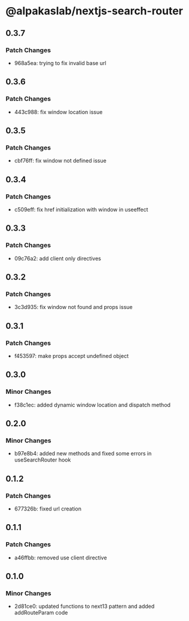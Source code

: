 # @alpakaslab/nextjs-search-router

## 0.3.7

### Patch Changes

- 968a5ea: trying to fix invalid base url

## 0.3.6

### Patch Changes

- 443c988: fix window location issue

## 0.3.5

### Patch Changes

- cbf76ff: fix window not defined issue

## 0.3.4

### Patch Changes

- c509eff: fix href initialization with window in useeffect

## 0.3.3

### Patch Changes

- 09c76a2: add client only directives

## 0.3.2

### Patch Changes

- 3c3d935: fix window not found and props issue

## 0.3.1

### Patch Changes

- f453597: make props accept undefined object

## 0.3.0

### Minor Changes

- f38c1ec: added dynamic window location and dispatch method

## 0.2.0

### Minor Changes

- b97e8b4: added new methods and fixed some errors in useSearchRouter hook

## 0.1.2

### Patch Changes

- 677326b: fixed url creation

## 0.1.1

### Patch Changes

- a46ffbb: removed use client directive

## 0.1.0

### Minor Changes

- 2d81ce0: updated functions to next13 pattern and added addRouteParam code
